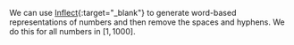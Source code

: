 We can use [Inflect](https://pypi.org/project/inflect/){:target="_blank"} to generate word-based representations of numbers and then remove the spaces and hyphens. We do this for all numbers in $[1, 1000]$.